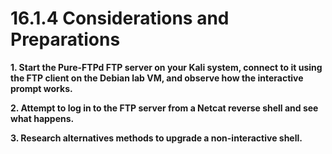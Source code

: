 # 16.1.4 Considerations and Preparations
**1.  Start the Pure-FTPd FTP server on your Kali system, connect to it using the FTP client on the Debian lab VM, and observe how the interactive prompt works.**


**2.  Attempt to log in to the FTP server from a Netcat reverse shell and see what happens.**


**3.  Research alternatives methods to upgrade a non-interactive shell.**

